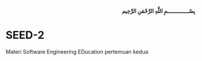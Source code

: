<p align="right">
  <strong>بِسْــــــــــــــمِ اللَّهِ الرَّحْمَنِ الرَّحِيم </strong>
</p>

# SEED-2
Materi Software Engineering EDucation pertemuan kedua
